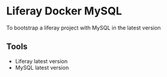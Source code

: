 #  Liferay Docker MySQL

To bootstrap a liferay project with MySQL in the latest version

## Tools
 - Liferay latest version
 - MySQL latest version


